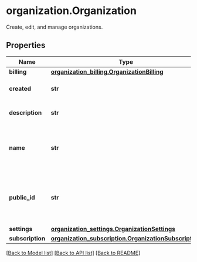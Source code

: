 # organization.Organization

Create, edit, and manage organizations.
## Properties
Name | Type | Description | Notes
------------ | ------------- | ------------- | -------------
**billing** | [**organization_billing.OrganizationBilling**](OrganizationBilling.md) |  | [optional] 
**created** | **str** | Date of the organization creation. | [optional] [readonly] 
**description** | **str** | Description of the organization. | [optional] 
**name** | **str** | The name of the new child-organization, limited to 32 characters. | [optional] 
**public_id** | **str** | The &#x60;public_id&#x60; of the organization you are operating within. | [optional] 
**settings** | [**organization_settings.OrganizationSettings**](OrganizationSettings.md) |  | [optional] 
**subscription** | [**organization_subscription.OrganizationSubscription**](OrganizationSubscription.md) |  | [optional] 

[[Back to Model list]](README.md#documentation-for-models) [[Back to API list]](README.md#documentation-for-api-endpoints) [[Back to README]](README.md)


